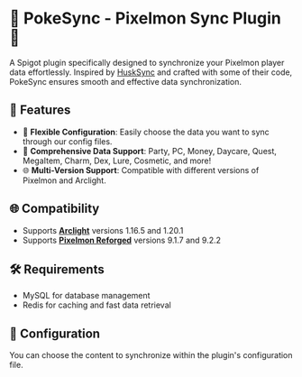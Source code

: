 # 🌟 PokeSync - Pixelmon Sync Plugin 🌟

A Spigot plugin specifically designed to synchronize your Pixelmon player data effortlessly. Inspired by [HuskSync](https://github.com/WiIIiam278/HuskSync) and crafted with some of their code, PokeSync ensures smooth and effective data synchronization.

## 🚀 Features
- 🎯 **Flexible Configuration**: Easily choose the data you want to sync through our config files.
- 💎 **Comprehensive Data Support**: Party, PC, Money, Daycare, Quest, MegaItem, Charm, Dex, Lure, Cosmetic, and more!
- 🌐 **Multi-Version Support**: Compatible with different versions of Pixelmon and Arclight.

## 🌐 Compatibility
- Supports [**Arclight**](https://github.com/IzzelAliz/Arclight) versions 1.16.5 and 1.20.1
- Supports [**Pixelmon Reforged**](https://reforged.gg/) versions 9.1.7 and 9.2.2

## 🛠 Requirements
- MySQL for database management
- Redis for caching and fast data retrieval

## 📝 Configuration
You can choose the content to synchronize within the plugin's configuration file.
